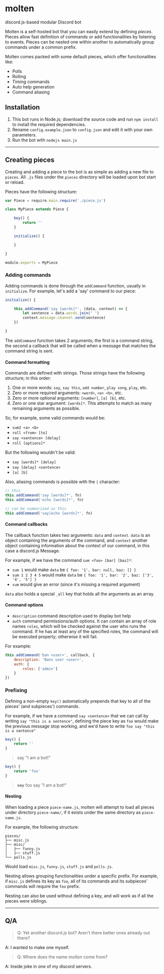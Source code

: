# molten

discord.js-based modular Discord bot

Molten is a self-hosted bot that you can easily extend by defining *pieces*. Pieces allow fast definition of commands or add functionalities by listening to events. Pieces can be nested one within another to automatically group commands under a common prefix.

Molten comes packed with some default pieces, which offer functionalities like:
* Polls
* Rolling
* Timing commands
* Auto help generation
* Command aliasing

## Installation

1. This bot runs in Node.js; download the source code and run `npm install` to install the
required dependencies.
2. Rename `config.example.json` to `config.json` and edit it with your own parameters.
3. Run the bot with `nodejs main.js`

---

## Creating pieces

Creating and adding a piece to the bot is as simple as adding a new file to `pieces`.
All `.js` files under the `pieces` directory will be loaded upon bot start or reload.

Pieces have the following structure:
```js
var Piece = require.main.require('./piece.js')

class MyPiece extends Piece {

    key() {
        return ''
    }

    initialize() {

    }

}

module.exports = MyPiece
```
### Adding commands

Adding commands is done through the `addCommand` function, usually in `initialize`.
For example, let's add a 'say' command to our piece:
```js
initialize() {

    this.addCommand('say [words]*', (data, context) => {
        let sentence = data.words.join(' ')
        context.message.channel.send(sentence)
    })

}
```

The `addCommand` function takes 2 arguments; the first is a command string, the second a callback that will be called when a message that matches the command string is sent.

#### Command formatting

Commands are defined with strings. Those strings have the following structure; in this order:
1. One or more words: `say`, `say this`, `add number`, `play song`, `play`, etc.
2. Zero or more required arguments: `<word>`, `<a> <b>`, etc.
3. Zero or more optional arguments: `[number]`, `[a] [b]`, etc.
4. Zero or one star argument: `[words]*`. This attempts to match as many remaining arguments as possible.

So, for example, some valid commands would be:
* `sum2 <a> <b>`
* `roll <from> [to]`
* `say <sentence> [delay]`
* `roll [options]*`

But the following wouldn't be valid:
* `say [words]* [delay]`
* `say [delay] <sentence>`
* `[a] [b]`

Also, aliasing commands is possible with the `|` character:
```js
// this
this.addCommand('say [words]*', fn)
this.addCommand('echo [words]*', fn)

// can be summarized as this
this.addCommand('say|echo [words]*', fn)

```

#### Command callbacks

The callback function takes two arguments: `data` and `context`. `data` is an object containing the arguments of the command, and `context` another object containing information about the context of our command, in this case a discord.js Message.

For example, if we have the command `sum <foo> [bar] [baz]*`:
* `sum 1` would make `data` be `{ foo: '1', bar: null, baz: [] }`
* `sum 1 2 3 4 5` would make `data` be `{ foo: '1', bar: '2', baz: ['3', '4', '5'] }`
* `sum` would give an error (since it's missing a required argument)

`data` also holds a special `_all` key that holds all the arguments as an array.

#### Command options

* `description` command description used to display bot help
* `auth` command permissions/auth options. It can contain an array of role names `roles`, which will be checked against the user who runs the command. If he has at least any of the specified roles, the command will be executed properly; otherwise it will fail.

For example:
```js
this.addCommand('ban <user>', callback, {
    description: 'Bans user <user>',
    auth: {
        roles: ['admin']
    }
})
```

### Prefixing

Defining a non-empty `key()` automatically prepends that key to all of the pieces' (and subpieces') commands.

For example, if we have a command `say <sentence>` that we can call by writing `say "this is a sentence"`, defining the piece key as `foo` would make the previous message stop working, and we'd have to write `foo say "this is a sentence"`
```js
key() {
    return ''
}
```
> say "I am a bot!"
```js
key() {
    return 'foo'
}
```
> ~~say~~ foo say "I am a bot!"

#### Nesting

When loading a piece `piece-name.js`, molten will attempt to load all pieces under directory `piece-name/`, if it exists under the same directory as `piece-name.js`.

For example, the following structure:
```
pieces/
├── misc.js
├── misc/
│   ├── funny.js
│   ├── stuff.js
└── polls.js
```

Would load `misc.js`, `funny.js`, `stuff.js` and `polls.js`.

Nesting allows grouping functionalities under a specific prefix. For example, if `misc.js` defines its key as `foo`, all of its commands and its subpieces' commands will require the `foo` prefix.

Nesting can also be used without defining a key, and will work as if all the pieces were siblings.

---

## Q/A
>Q: Yet another discord.js bot? Aren't there better ones already out there?

A: I wanted to make one myself.
>Q: Where does the name *molten* come from?

A: Inside joke in one of my discord servers.
